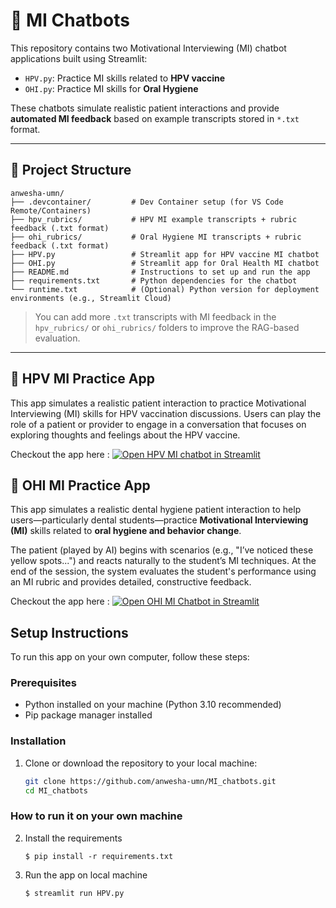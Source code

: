 # 🧠 MI Chatbots

This repository contains two Motivational Interviewing (MI) chatbot applications built using Streamlit:

- `HPV.py`: Practice MI skills related to **HPV vaccine**  
- `OHI.py`: Practice MI skills for **Oral Hygiene**

These chatbots simulate realistic patient interactions and provide **automated MI feedback** based on example transcripts stored in `*.txt` format.

---
## 📁 Project Structure

    anwesha-umn/
    ├── .devcontainer/         # Dev Container setup (for VS Code Remote/Containers)
    ├── hpv_rubrics/           # HPV MI example transcripts + rubric feedback (.txt format)
    ├── ohi_rubrics/           # Oral Hygiene MI transcripts + rubric feedback (.txt format)
    ├── HPV.py                 # Streamlit app for HPV vaccine MI chatbot
    ├── OHI.py                 # Streamlit app for Oral Health MI chatbot
    ├── README.md              # Instructions to set up and run the app
    ├── requirements.txt       # Python dependencies for the chatbot
    └── runtime.txt            # (Optional) Python version for deployment environments (e.g., Streamlit Cloud)

> You can add more `.txt` transcripts with MI feedback in the `hpv_rubrics/` or `ohi_rubrics/` folders to improve the RAG-based evaluation.

---

## 🧬 HPV MI Practice App

This app simulates a realistic patient interaction to practice Motivational Interviewing (MI) skills for HPV vaccination discussions. Users can play the role of a patient or provider to engage in a conversation that focuses on exploring thoughts and feelings about the HPV vaccine.


Checkout the app here : [![Open HPV MI chatbot in Streamlit](https://static.streamlit.io/badges/streamlit_badge_black_white.svg)](https://hpv-mi-chatbot.streamlit.app/)


## 🦷 OHI MI Practice App
This app simulates a realistic dental hygiene patient interaction to help users—particularly dental students—practice **Motivational Interviewing (MI)** skills related to **oral hygiene and behavior change**.

The patient (played by AI) begins with scenarios (e.g., "I’ve noticed these yellow spots...") and reacts naturally to the student’s MI techniques. At the end of the session, the system evaluates the student's performance using an MI rubric and provides detailed, constructive feedback.

Checkout the app here : [![Open OHI MI Chatbot in Streamlit](https://static.streamlit.io/badges/streamlit_badge_black_white.svg)](https://ohi-mi-chatbot.streamlit.app/)


## Setup Instructions
To run this app on your own computer, follow these steps:

### Prerequisites
- Python installed on your machine (Python 3.10 recommended)
- Pip package manager installed

### Installation
1. Clone or download the repository to your local machine:
   ```bash
   git clone https://github.com/anwesha-umn/MI_chatbots.git
   cd MI_chatbots

### How to run it on your own machine

2. Install the requirements 

   ```
   $ pip install -r requirements.txt
   ```

3. Run the app on local machine 

   ```
   $ streamlit run HPV.py
   ```

